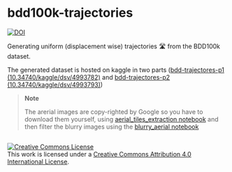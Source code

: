 # bdd100k-trajectories

[![DOI](https://zenodo.org/badge/461611813.svg)](https://zenodo.org/badge/latestdoi/461611813)

Generating uniform (displacement wise) trajectories 🛣️ from the BDD100k dataset.

The generated dataset is hosted on kaggle in two parts ([bdd-trajectores-p1
(10.34740/kaggle/dsv/4993782)](https://www.kaggle.com/datasets/abdoghanem/bddtrajectores-p1) and [bdd-trajectores-p2
 (10.34740/kaggle/dsv/4993793)](https://www.kaggle.com/datasets/abdoghanem/bdd-trajectories-p2))

> **Note**
>
> The arerial images are copy-righted by Google so you have to download them yourself, using [aerial_tiles_extraction notebook](./aerial_tiles_extraction.ipynb) and then filter the blurry images using the [blurry_aerial notebook](./blurry_aerial.ipynb)

##
<a rel="license" href="http://creativecommons.org/licenses/by/4.0/"><img alt="Creative Commons License" style="border-width:0" src="https://i.creativecommons.org/l/by/4.0/88x31.png" /></a><br />This work is licensed under a <a rel="license" href="http://creativecommons.org/licenses/by/4.0/">Creative Commons Attribution 4.0 International License</a>.
